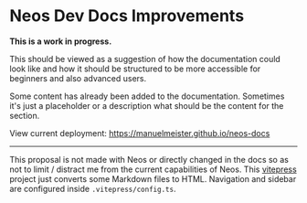 # Neos Dev Docs Improvements
**This is a work in progress.**

This should be viewed as a suggestion of how the documentation could look like and how it should be structured to be more accessible for beginners and also advanced users.

Some content has already been added to the documentation. Sometimes it's just a placeholder or a description what should be the content for the section.

View current deployment: https://manuelmeister.github.io/neos-docs

---

This proposal is not made with Neos or directly changed in the docs so as not to limit / distract me from the current capabilities of Neos. This [vitepress](https://vitepress.vuejs.org/) project just converts some Markdown files to HTML. Navigation and sidebar are configured inside `.vitepress/config.ts`.
